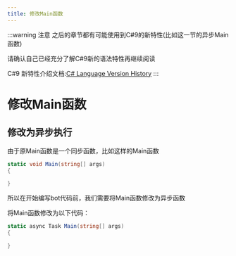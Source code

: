 ```yaml
---
title: 修改Main函数
---
```


:::warning 注意
之后的章节都有可能使用到C#9的新特性(比如这一节的异步Main函数)

请确认自己已经充分了解C#9新的语法特性再继续阅读

C#9 新特性介绍文档:[C# Language Version History](https://github.com/dotnet/csharplang/blob/master/Language-Version-History.md)
:::

# 修改Main函数

## 修改为异步执行

由于原Main函数是一个同步函数，比如这样的Main函数

```csharp
static void Main(string[] args)
{
        
}
```

所以在开始编写bot代码前，我们需要将Main函数修改为异步函数

将Main函数修改为以下代码：

```csharp
static async Task Main(string[] args)
{
            
}
```
